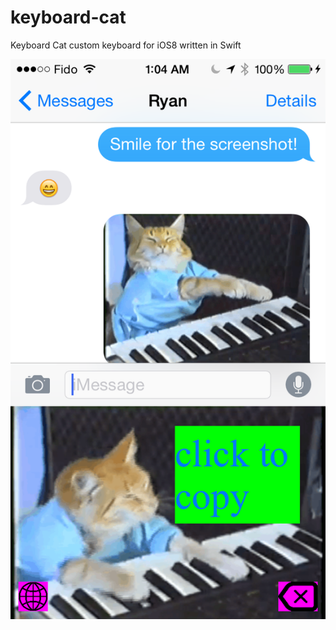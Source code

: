 keyboard-cat
============

Keyboard Cat custom keyboard for iOS8 written in Swift

![Screenshot](screenshot.png)
